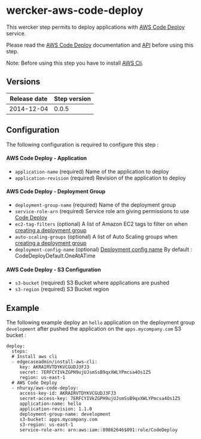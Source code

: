 wercker-aws-code-deploy
=======================

This wercker step permits to deploy applications with [AWS Code Deploy](http://docs.aws.amazon.com/codedeploy/latest/userguide/welcome.html
) service.

Please read the [AWS Code Deploy](http://docs.aws.amazon.com/codedeploy/latest/userguide/welcome.html) documentation and [API](http://docs.aws.amazon.com/cli/latest/reference/deploy/index.html) before using this step.

Note: Before using this step you have to install [AWS Cli](https://github.com/EdgecaseInc/wercker-step-install-aws-cli).

## Versions

| Release date | Step version | 
| -------------| -------------| 
| 2014-12-04   | 0.0.5        | 


## Configuration

The following configuration is required to configure this step :

#### AWS Code Deploy - Application 

* `application-name` (required) Name of the application to deploy
* `application-revision` (required) Revision of the application to deploy

#### AWS Code Deploy - Deployment Group

* `deployment-group-name` (required) Name of the deployment group
* `service-role-arn` (required) Service role arn giving permissions to use [Code Deploy](http://docs.aws.amazon.com/codedeploy/latest/userguide/how-to-create-deployment-group.html)
* `ec2-tag-filters` (optional) A list of Amazon EC2 tags to filter on when [creating a deployment group](http://docs.aws.amazon.com/cli/latest/reference/deploy/create-deployment-group.html)
* `auto-scaling-groups` (optional) A list of Auto Scaling groups when [creating a deployment group](http://docs.aws.amazon.com/cli/latest/reference/deploy/create-deployment-group.html) 
* `deployment-config-name` (optional) [Deployment config name](http://docs.aws.amazon.com/cli/latest/reference/deploy/create-deployment-config.html) By default : CodeDeployDefault.OneAtATime

#### AWS Code Deploy - S3 Configuration

* `s3-bucket` (required) S3 Bucket where applications are pushed 
* `s3-region` (required) S3 Bucket region

## Example

The following example deploy an `hello` application on the deployment group `development` after pushed the application on the `apps.mycompany.com` S3 bucket :

```
deploy:
  steps:
  # Install aws cli
  - edgecaseadmin/install-aws-cli:
     key: AKRAIRVTDYKVCGUDJ3FJ3
     secret: 7ERFCYIVkZGPH9ujUJsmSsB9qxXWLYPmcsa4Os1Z5
     region: us-east-1 
  # AWS Code Deploy
  - nhuray/aws-code-deploy:
     access-key-id: AKRAIRVTDYKVCGUDJ3FJ3
     secret-access-key: 7ERFCYIVkZGPH9ujUJsmSsB9qxXWLYPmcsa4Os1Z5
     application-name: hello
     application-revision: 1.1.0
     deployment-group-name: development
     s3-bucket: apps.mycompany.com
     s3-region: us-east-1
     service-role-arn: arn:aws:iam::89862646$091:role/CodeDeploy
```

